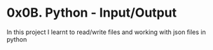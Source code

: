 # 0x0B. Python - Input/Output

In this project I learnt to read/write files and working with json files in python
